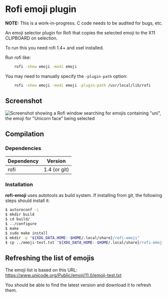 # Rofi emoji plugin

**NOTE:** This is a work-in-progress. C code needs to be audited for bugs, etc.

An emoji selector plugin for Rofi that copies the selected emoji to the X11
CLIPBOARD on selection.

To run this you need rofi 1.4+ and xsel installed.

Run rofi like:

```bash
    rofi -show emoji -modi emoji
```

You may need to manually specify the `-plugin-path` option:

```bash
    rofi -show emoji -modi emoji -plugin-path /usr/local/lib/rofi
```

## Screenshot

![Screenshot showing a Rofi window searching for emojis containing "uni", the
emoji for "Unicorn face" being selected](screenshot.png)

## Compilation

### Dependencies

| Dependency | Version         |
|------------|-----------------|
| rofi 	     | 1.4 (or git)	   |

### Installation

**rofi-emoji** uses autotools as build system. If installing from git, the following steps should install it:

```bash
$ autoreconf -i
$ mkdir build
$ cd build/
$ ../configure
$ make
$ sudo make install
$ mkdir -p "${XDG_DATA_HOME:-$HOME/.local/share}/rofi-emoji"
$ cp ../emoji-test.txt "${XDG_DATA_HOME:-$HOME/.local/share}/rofi-emoji/emoji-test.txt"
```

## Refreshing the list of emojis

The emoji list is based on this URL:
https://www.unicode.org/Public/emoji/11.0/emoji-test.txt

You should be able to find the latest version and download it to refresh them.
